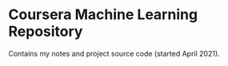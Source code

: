# Coursera Machine Learning Repository

Contains my notes and project source code (started April 2021).